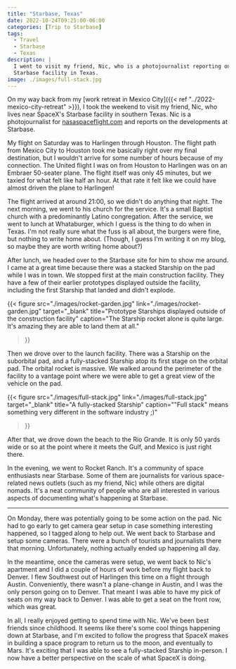 ```yaml
---
title: "Starbase, Texas"
date: 2022-10-24T09:25:00-06:00
categories: [Trip to Starbase]
tags:
  - Travel
  - Starbase
  - Texas
description: |
  I went to visit my friend, Nic, who is a photojournalist reporting on SpaceX's
  Starbase facility in Texas.
image: ./images/full-stack.jpg
---
```


On my way back from my [work retreat in Mexico City]({{< ref
"../2022-mexico-city-retreat" >}}), I took the weekend to visit my friend, Nic,
who lives near SpaceX's Starbase facility in southern Texas. Nic is a
photojournalist for [nasaspaceflight.com](https://nasaspaceflight.com) and
reports on the developments at Starbase.

My flight on Saturday was to Harlingen through Houston. The flight path from
Mexico City to Houston took me basically right over my final destination, but I
wouldn't arrive for some number of hours because of my connection. The United
flight I was on from Houston to Harlingen was on an Embraer 50-seater plane. The
flight itself was only 45 minutes, but we taxied for what felt like half an
hour. At that rate it felt like we could have almost driven the plane to
Harlingen!

The flight arrived at around 21:00, so we didn't do anything that night. The
next morning, we went to his church for the service. It's a small Baptist church
with a predominantly Latino congregation. After the service, we went to lunch at
Whataburger, which I guess is the thing to do when in Texas. I'm not really sure
what the fuss is all about, the burgers were fine, but nothing to write home
about. (Though, I guess I'm writing it on my blog, so maybe they are worth
writing home about?)

After lunch, we headed over to the Starbase site for him to show me around. I
came at a great time because there was a stacked Starship on the pad while I was
in town. We stopped first at the main construction facility. They have a few of
their earlier prototypes displayed outside the facility, including the first
Starship that landed and didn't explode.

{{< figure
      src="./images/rocket-garden.jpg"
      link="./images/rocket-garden.jpg"
      target="_blank"
      title="Prototype Starships displayed outside of the construction facility"
      caption="The Starship rocket alone is quite large. It's amazing they are able to land them at all."
>}}

Then we drove over to the launch facility. There was a Starship on the
suborbital pad, and a fully-stacked Starship atop its first stage on the orbital
pad. The orbital rocket is massive. We walked around the perimeter of the
facility to a vantage point where we were able to get a great view of the
vehicle on the pad.

{{< figure
      src="./images/full-stack.jpg"
      link="./images/full-stack.jpg"
      target="_blank"
      title="A fully-stacked Starship"
      caption="\"Full stack\" means something very different in the software industry ;)"
>}}

After that, we drove down the beach to the Rio Grande. It is only 50 yards wide
or so at the point where it meets the Gulf, and Mexico is just right there.

In the evening, we went to Rocket Ranch. It's a community of space enthusiasts
near Starbase. Some of them are journalists for various space-related news
outlets (such as my friend, Nic) while others are digital nomads. It's a neat
community of people who are all interested in various aspects of documenting
what's happening at Starbase.

------

On Monday, there was potentially going to be some action on the pad. Nic had to
go early to get camera gear setup in case something interesting happened, so I
tagged along to help out. We went back to Starbase and setup some cameras. There
were a bunch of tourists and journalists there that morning. Unfortunately,
nothing actually ended up happening all day.

In the meantime, once the cameras were setup, we went back to Nic's apartment
and I did a couple of hours of work before my flight back to Denver. I flew
Southwest out of Harlingen this time on a flight through Austin. Conveniently,
there wasn't a plane-change in Austin, and I was the only person going on to
Denver. That meant I was able to have my pick of seats on my way back to Denver.
I was able to get a seat on the front row, which was great.

In all, I really enjoyed getting to spend time with Nic. We've been best friends
since childhood. It seems like there's some cool things happening down at
Starbase, and I'm excited to follow the progress that SpaceX makes in building a
space program to return us to the moon, and eventually to Mars. It's exciting
that I was able to see a fully-stacked Starship in-person. I now have a better
perspective on the scale of what SpaceX is doing.
